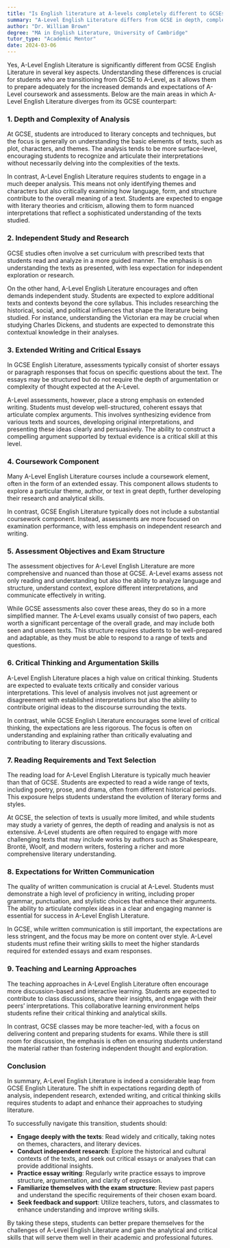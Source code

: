 ```yaml
---
title: "Is English literature at A-levels completely different to GCSEs?"
summary: "A-Level English Literature differs from GCSE in depth, complexity, and analysis, requiring students to prepare for higher demands and expectations."
author: "Dr. William Brown"
degree: "MA in English Literature, University of Cambridge"
tutor_type: "Academic Mentor"
date: 2024-03-06
---
```


Yes, A-Level English Literature is significantly different from GCSE English Literature in several key aspects. Understanding these differences is crucial for students who are transitioning from GCSE to A-Level, as it allows them to prepare adequately for the increased demands and expectations of A-Level coursework and assessments. Below are the main areas in which A-Level English Literature diverges from its GCSE counterpart:

### 1. **Depth and Complexity of Analysis**

At GCSE, students are introduced to literary concepts and techniques, but the focus is generally on understanding the basic elements of texts, such as plot, characters, and themes. The analysis tends to be more surface-level, encouraging students to recognize and articulate their interpretations without necessarily delving into the complexities of the texts.

In contrast, A-Level English Literature requires students to engage in a much deeper analysis. This means not only identifying themes and characters but also critically examining how language, form, and structure contribute to the overall meaning of a text. Students are expected to engage with literary theories and criticism, allowing them to form nuanced interpretations that reflect a sophisticated understanding of the texts studied.

### 2. **Independent Study and Research**

GCSE studies often involve a set curriculum with prescribed texts that students read and analyze in a more guided manner. The emphasis is on understanding the texts as presented, with less expectation for independent exploration or research.

On the other hand, A-Level English Literature encourages and often demands independent study. Students are expected to explore additional texts and contexts beyond the core syllabus. This includes researching the historical, social, and political influences that shape the literature being studied. For instance, understanding the Victorian era may be crucial when studying Charles Dickens, and students are expected to demonstrate this contextual knowledge in their analyses.

### 3. **Extended Writing and Critical Essays**

In GCSE English Literature, assessments typically consist of shorter essays or paragraph responses that focus on specific questions about the text. The essays may be structured but do not require the depth of argumentation or complexity of thought expected at the A-Level.

A-Level assessments, however, place a strong emphasis on extended writing. Students must develop well-structured, coherent essays that articulate complex arguments. This involves synthesizing evidence from various texts and sources, developing original interpretations, and presenting these ideas clearly and persuasively. The ability to construct a compelling argument supported by textual evidence is a critical skill at this level.

### 4. **Coursework Component**

Many A-Level English Literature courses include a coursework element, often in the form of an extended essay. This component allows students to explore a particular theme, author, or text in great depth, further developing their research and analytical skills.

In contrast, GCSE English Literature typically does not include a substantial coursework component. Instead, assessments are more focused on examination performance, with less emphasis on independent research and writing.

### 5. **Assessment Objectives and Exam Structure**

The assessment objectives for A-Level English Literature are more comprehensive and nuanced than those at GCSE. A-Level exams assess not only reading and understanding but also the ability to analyze language and structure, understand context, explore different interpretations, and communicate effectively in writing. 

While GCSE assessments also cover these areas, they do so in a more simplified manner. The A-Level exams usually consist of two papers, each worth a significant percentage of the overall grade, and may include both seen and unseen texts. This structure requires students to be well-prepared and adaptable, as they must be able to respond to a range of texts and questions.

### 6. **Critical Thinking and Argumentation Skills**

A-Level English Literature places a high value on critical thinking. Students are expected to evaluate texts critically and consider various interpretations. This level of analysis involves not just agreement or disagreement with established interpretations but also the ability to contribute original ideas to the discourse surrounding the texts.

In contrast, while GCSE English Literature encourages some level of critical thinking, the expectations are less rigorous. The focus is often on understanding and explaining rather than critically evaluating and contributing to literary discussions.

### 7. **Reading Requirements and Text Selection**

The reading load for A-Level English Literature is typically much heavier than that of GCSE. Students are expected to read a wide range of texts, including poetry, prose, and drama, often from different historical periods. This exposure helps students understand the evolution of literary forms and styles.

At GCSE, the selection of texts is usually more limited, and while students may study a variety of genres, the depth of reading and analysis is not as extensive. A-Level students are often required to engage with more challenging texts that may include works by authors such as Shakespeare, Brontë, Woolf, and modern writers, fostering a richer and more comprehensive literary understanding.

### 8. **Expectations for Written Communication**

The quality of written communication is crucial at A-Level. Students must demonstrate a high level of proficiency in writing, including proper grammar, punctuation, and stylistic choices that enhance their arguments. The ability to articulate complex ideas in a clear and engaging manner is essential for success in A-Level English Literature.

In GCSE, while written communication is still important, the expectations are less stringent, and the focus may be more on content over style. A-Level students must refine their writing skills to meet the higher standards required for extended essays and exam responses.

### 9. **Teaching and Learning Approaches**

The teaching approaches in A-Level English Literature often encourage more discussion-based and interactive learning. Students are expected to contribute to class discussions, share their insights, and engage with their peers’ interpretations. This collaborative learning environment helps students refine their critical thinking and analytical skills.

In contrast, GCSE classes may be more teacher-led, with a focus on delivering content and preparing students for exams. While there is still room for discussion, the emphasis is often on ensuring students understand the material rather than fostering independent thought and exploration.

### Conclusion

In summary, A-Level English Literature is indeed a considerable leap from GCSE English Literature. The shift in expectations regarding depth of analysis, independent research, extended writing, and critical thinking skills requires students to adapt and enhance their approaches to studying literature. 

To successfully navigate this transition, students should:

- **Engage deeply with the texts**: Read widely and critically, taking notes on themes, characters, and literary devices.
- **Conduct independent research**: Explore the historical and cultural contexts of the texts, and seek out critical essays or analyses that can provide additional insights.
- **Practice essay writing**: Regularly write practice essays to improve structure, argumentation, and clarity of expression.
- **Familiarize themselves with the exam structure**: Review past papers and understand the specific requirements of their chosen exam board.
- **Seek feedback and support**: Utilize teachers, tutors, and classmates to enhance understanding and improve writing skills.

By taking these steps, students can better prepare themselves for the challenges of A-Level English Literature and gain the analytical and critical skills that will serve them well in their academic and professional futures.
    
